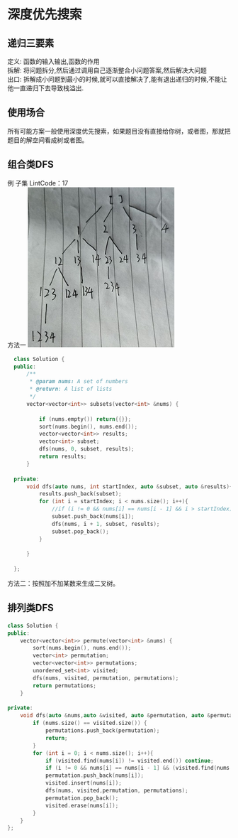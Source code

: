 # 深度优先搜索  
## 递归三要素   
定义: 函数的输入输出,函数的作用  
拆解: 将问题拆分,然后通过调用自己逐渐整合小问题答案,然后解决大问题  
出口: 拆解成小问题到最小的时候,就可以直接解决了,能有退出递归的时候,不能让他一直递归下去导致栈溢出.  
## 使用场合  
所有可能方案一般使用深度优先搜索，如果题目没有直接给你树，或者图，那就把题目的解空间看成树或者图。
## 组合类DFS  
例 子集 LintCode：17  
方法一
![](https://github.com/994861457/994861457_Algorithm_notes_cpp/blob/main/%E5%9B%BE%E7%89%87/QQ%E5%9B%BE%E7%89%8720220130163738.jpg)  
```cpp  
  class Solution {
  public:
      /**
       * @param nums: A set of numbers
       * @return: A list of lists
       */
      vector<vector<int>> subsets(vector<int> &nums) {

          if (nums.empty()) return{{}};
          sort(nums.begin(), nums.end());
          vector<vector<int>> results;
          vector<int> subset;
          dfs(nums, 0, subset, results);
          return results;
      }

  private:
      void dfs(auto nums, int startIndex, auto &subset, auto &results){
          results.push_back(subset);
          for (int i = startIndex; i < nums.size(); i++){                           //每深入一层都会跳过已经访问过的元素，向后移一个数
              //if (i != 0 && nums[i] == nums[i - 1] && i > startIndex) continue;  //带重复元素的子集的题加上这句就是答案  //当发现是第二个相同元素时，如果set里面未出现过相同的数就舍弃。也就是说如果发现该数不是重复数中的第一个，那就需要看看他的兄弟节点，如果他是兄弟节点中最左边那个就说明添加是有效的。
              subset.push_back(nums[i]);
              dfs(nums, i + 1, subset, results);
              subset.pop_back();
          }

      }

  };  
  ```
  方法二：按照加不加某数来生成二叉树。  
  ## 排列类DFS  
  ```cpp  
  class Solution {
  public:
      vector<vector<int>> permute(vector<int> &nums) {
          sort(nums.begin(), nums.end());
          vector<int> permutation;
          vector<vector<int>> permutations;
          unordered_set<int> visited;
          dfs(nums, visited, permutation, permutations);
          return permutations;
      }

  private:
      void dfs(auto &nums,auto &visited, auto &permutation, auto &permutations){
          if (nums.size() == visited.size()) {
              permutations.push_back(permutation);
              return;
          }
          for (int i = 0; i < nums.size(); i++){
              if (visited.find(nums[i]) != visited.end()) continue;
              if (i != 0 && nums[i] == nums[i - 1] && (visited.find(nums[i - 1]) == visited.end())) continue; //当前数和前面数一样，但前面数以前没出现过。
              permutation.push_back(nums[i]);
              visited.insert(nums[i]);
              dfs(nums, visited,permutation, permutations);
              permutation.pop_back();
              visited.erase(nums[i]);
          }
      }
  };
```


